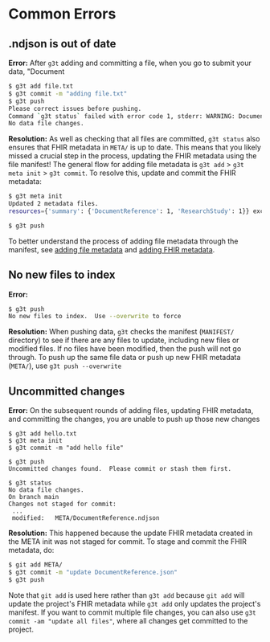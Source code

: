 # Common Errors

## .ndjson is out of date
**Error:** After `g3t` adding and committing a file, when you go to submit your data, "Document
```sh
$ g3t add file.txt
$ g3t commit -m "adding file.txt"
$ g3t push
Please correct issues before pushing.
Command `g3t status` failed with error code 1, stderr: WARNING: DocumentReference.ndjson is out of date 1969-12-31T16:00:00. The most recently changed file is MANIFEST/file.txt.dvc 2025-02-28T09:24:46.283870.  Please check DocumentReferences.ndjson
No data file changes.
```

**Resolution:** As well as checking that all files are committed, `g3t status` also ensures that FHIR metadata in `META/` is up to date. This means that you likely missed a crucial step in the process, updating the FHIR metadata using the file manifest! The general flow for adding file metadata is `g3t add` > `g3t meta init` > `g3t commit`. To resolve this, update and commit the FHIR metadata:

```sh
$ g3t meta init
Updated 2 metadata files.
resources={'summary': {'DocumentReference': 1, 'ResearchStudy': 1}} exceptions=[]

$ g3t push
```

To better understand the process of adding file metadata through the manifest, see [adding file metadata](add-files.md) and [adding FHIR metadata](metadata.md).

## No new files to index

**Error:**
```sh
$ g3t push
No new files to index.  Use --overwrite to force
```

**Resolution:** When pushing data, `g3t` checks the manifest (`MANIFEST/` directory) to see if there are any files to update, including new files or modified files. If no files have been modified, then the push will not go through. To push up the same file data or push up new FHIR metadata (`META/`), use `g3t push --overwrite`

## Uncommitted changes

**Error:** On the subsequent rounds of adding files, updating FHIR metadata, and committing the changes, you are unable to push up those new changes
```
$ g3t add hello.txt
$ g3t meta init
$ g3t commit -m "add hello file"

$ g3t push
Uncommitted changes found.  Please commit or stash them first.

$ g3t status
No data file changes.
On branch main
Changes not staged for commit:
 ...
 modified:   META/DocumentReference.ndjson
```

**Resolution:** This happened because the update FHIR metadata created in the META init was not staged for commit. To stage and commit the FHIR metadata, do:

```sh
$ git add META/
$ g3t commit -m "update DocumentReference.json"
$ g3t push
```

Note that `git add` is used here rather than `g3t add` because `git add` will update the project's FHIR metadata while `g3t add` only updates the project's manifest. If you want to commit multiple file changes, you can also use `g3t commit -am "update all files"`, where all changes get committed to the project.